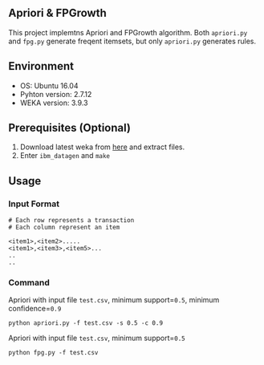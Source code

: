 ## Apriori & FPGrowth

This project implemtns Apriori and FPGrowth algorithm.
Both `apriori.py` and `fpg.py` generate freqent itemsets, but only `apriori.py`  generates rules.

## Environment

* OS: Ubuntu 16.04
* Pyhton version: 2.7.12
* WEKA version: 3.9.3

## Prerequisites (Optional)

1. Download latest weka from [here](https://www.cs.waikato.ac.nz/ml/weka/downloading.html) and extract files.
2. Enter `ibm_datagen` and  `make`

## Usage

###  Input Format

    # Each row represents a transaction
    # Each column represent an item
    
    <item1>,<item2>.....
    <item1>,<item3>,<item5>...
    ..
    ..
    
###  Command

Apriori with input file `test.csv`, minimum support=`0.5`, minimum confidence=`0.9`

    python apriori.py -f test.csv -s 0.5 -c 0.9

Apriori with input file `test.csv`, minimum support=`0.5`

    python fpg.py -f test.csv
